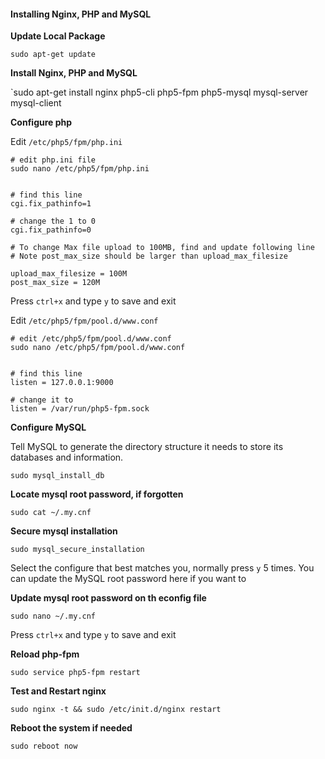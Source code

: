 #### Installing Nginx, PHP and MySQL

**Update Local Package**

`sudo apt-get update`

**Install Nginx, PHP and MySQL**

`sudo apt-get install nginx php5-cli php5-fpm php5-mysql mysql-server mysql-client

**Configure php** 

Edit `/etc/php5/fpm/php.ini`

```
# edit php.ini file
sudo nano /etc/php5/fpm/php.ini


# find this line
cgi.fix_pathinfo=1

# change the 1 to 0
cgi.fix_pathinfo=0

# To change Max file upload to 100MB, find and update following line
# Note post_max_size should be larger than upload_max_filesize

upload_max_filesize = 100M
post_max_size = 120M

```

Press `ctrl+x` and type `y` to save and exit

Edit `/etc/php5/fpm/pool.d/www.conf`

```
# edit /etc/php5/fpm/pool.d/www.conf
sudo nano /etc/php5/fpm/pool.d/www.conf


# find this line
listen = 127.0.0.1:9000

# change it to
listen = /var/run/php5-fpm.sock
```

**Configure MySQL**

Tell MySQL to generate the directory structure it needs to store its databases and information.

`sudo mysql_install_db`

**Locate mysql root password, if forgotten**

`sudo cat ~/.my.cnf`

**Secure mysql installation**

`sudo mysql_secure_installation`

Select the configure that best matches you, normally press `y` 5 times. You can update the MySQL root password here if you want to

**Update mysql root password on th econfig file**

`sudo nano ~/.my.cnf`


Press `ctrl+x` and type `y` to save and exit

**Reload php-fpm**

`sudo service php5-fpm restart`

**Test and Restart nginx**

`sudo nginx -t && sudo /etc/init.d/nginx restart`

**Reboot the system if needed**

`sudo reboot now`